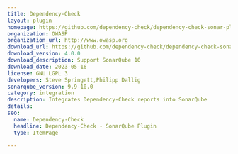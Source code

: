 ```yaml
---
title: Dependency-Check
layout: plugin
homepage: https://github.com/dependency-check/dependency-check-sonar-plugin
organization: OWASP
organization_url: http://www.owasp.org
download_url: https://github.com/dependency-check/dependency-check-sonar-plugin/releases/download/4.0.0/sonar-dependency-check-plugin-4.0.0.jar
download_version: 4.0.0
download_description: Support SonarQube 10
download_date: 2023-05-16
license: GNU LGPL 3
developers: Steve Springett,Philipp Dallig
sonarqube_version: 9.9-10.0
category: integration
description: Integrates Dependency-Check reports into SonarQube
details: 
seo:
  name: Dependency-Check
  headline: Dependency-Check - SonarQube Plugin
  type: ItemPage

---
```

